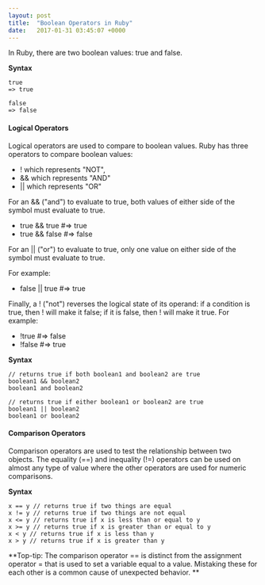 ```yaml
---
layout: post
title:  "Boolean Operators in Ruby"
date:   2017-01-31 03:45:07 +0000
---
```



In Ruby, there are two boolean values: true and false.

**Syntax**
```
true
=> true

false
=> false
```

#### Logical Operators

Logical operators are used to compare to boolean values. 
Ruby has three operators to compare boolean values:
* ! which represents "NOT",
* && which represents "AND"
* || which represents "OR"

For an && ("and") to evaluate to true, both values of either side of the symbol must evaluate to true. 

* true && true #=> true
* true && false #=> false

For an || ("or") to evaluate to true, only one value on either side of the symbol must evaluate to true. 

For example:
* false || true #=> true

Finally, a ! ("not") reverses the logical state of its operand: if a condition is true, then ! will make it false; if it is false, then ! will make it true. 
For example:
* !true #=> false
* !false #=> true


**Syntax**
```
// returns true if both boolean1 and boolean2 are true
boolean1 && boolean2
boolean1 and boolean2

// returns true if either boolean1 or boolean2 are true
boolean1 || boolean2
boolean1 or boolean2
```

#### Comparison Operators
Comparison operators are used to test the relationship between two objects. The equality (==) and inequality (!=) operators can be used on almost any type of value where the other operators are used for numeric comparisons.

**Syntax**
```
x == y // returns true if two things are equal
x != y // returns true if two things are not equal
x <= y // returns true if x is less than or equal to y
x >= y // returns true if x is greater than or equal to y
x < y // returns true if x is less than y
x > y // returns true if x is greater than y
```

**Top-tip: The comparison operator == is distinct from the assignment operator = that is used to set a variable equal to a value. Mistaking these for each other is a common cause of unexpected behavior.
**
